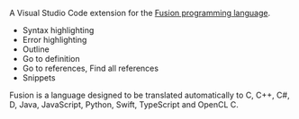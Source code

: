 A Visual Studio Code extension for the [Fusion programming language](https://fusion-lang.org).

* Syntax highlighting
* Error highlighting
* Outline
* Go to definition
* Go to references, Find all references
* Snippets

Fusion is a language designed to be translated automatically to
C, C++, C#, D, Java, JavaScript, Python, Swift, TypeScript and OpenCL C.
